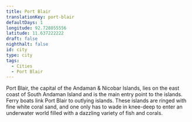 ```yaml
---
title: Port Blair
translationKey: port-blair
defaultDays: 1
longitude: 92.728055556
latitude: 11.637222222
draft: false
nighthalt: false
id: city
type: city
tags:
  - Cities
  - Port Blair
---
```

Port Blair, the capital of the Andaman & Nicobar Islands, lies on the east coast of South Andaman Island and is the main entry point to the islands. Ferry boats link Port Blair to outlying islands. These islands are ringed with fine white coral sand, and one only has to wade in knee-deep to enter an underwater world filled with a dazzling variety of fish and corals.